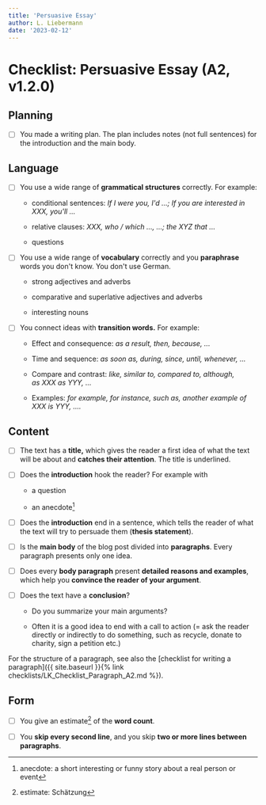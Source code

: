 ```yaml
---
title: 'Persuasive Essay'
author: L. Liebermann
date: '2023-02-12'
---
```


# Checklist: Persuasive Essay (A2, v1.2.0)

## Planning

- [ ] You made a writing plan. The plan includes notes (not full sentences) for
the introduction and the main body. 

## Language

- [ ] You use a wide range of **grammatical structures** correctly. For
example: 
    
    - conditional sentences: _If I were you, I'd ...; If you are interested in
    XXX, you'll ..._
    
    - relative clauses: _XXX, who / which ..., ...; the XYZ that ..._
    
    - questions

- [ ] You use a wide range of **vocabulary** correctly and you **paraphrase**
words you don't know. You don't use German.
    
    - strong adjectives and adverbs
    
    - comparative and superlative adjectives and adverbs
    
    - interesting nouns

- [ ] You connect ideas with **transition words.** For example:
    
    - Effect and consequence: _as a result, then, because, ..._
    
    - Time and sequence: _as soon as, during, since, until, whenever, ..._
    
    - Compare and contrast: _like, similar to, compared to, although, as XXX as
    YYY, ..._
    
    - Examples: _for example, for instance, such as, another example of XXX is
    YYY, ...._

## Content 

- [ ] The text has a **title,** which gives the reader a first idea of what the
text will be about and **catches their attention**. The title is underlined. 

- [ ] Does the **introduction** hook the reader? For example with 
    
    - a question
    
    - an anecdote[^1]

- [ ] Does the **introduction** end in a sentence, which tells the reader of
what the text will try to persuade them (**thesis statement**). 

- [ ] Is the **main body** of the blog post divided into **paragraphs**. Every
paragraph presents only one idea. 

- [ ] Does every **body paragraph** present **detailed reasons and examples**,
which help you **convince the reader of your argument**. 

- [ ] Does the text have a **conclusion**?
    
    - Do you summarize your main arguments?
    
    - Often it is a good idea to end with a call to action (= ask the reader
    directly or indirectly to do something, such as recycle, donate to charity,
    sign a petition etc.)

For the structure of a paragraph, see also the [checklist for writing a
paragraph]({{ site.baseurl }}{% link checklists/LK_Checklist_Paragraph_A2.md
%}).

## Form

- [ ] You give an estimate[^2] of the **word count**. 

- [ ] You **skip every second line**, and you skip **two or more lines between
paragraphs**. 

[^1]: anecdote: a short interesting or funny story about a real person or event

[^2]: estimate: Schätzung

